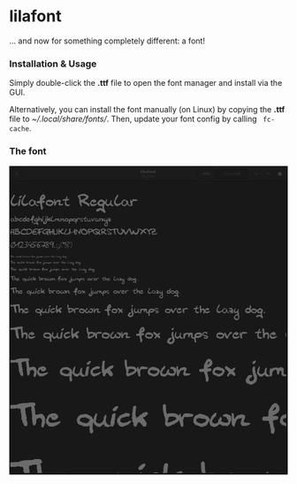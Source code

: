 # lilafont

... and now for something completely different: a font!

### Installation & Usage

Simply double-click the __.ttf__ file to open the font manager and install via the GUI. 

Alternatively, you can install the font manually (on Linux) by copying the __.ttf__ file to _~/.local/share/fonts/_. Then, update your font config by calling ` fc-cache`.

### The font

![the font](img/lilafont.png "lilafont")



